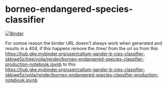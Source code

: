 # borneo-endangered-species-classifier

[![Binder](https://mybinder.org/badge_logo.svg)](https://mybinder.org/v2/gh/callum-gander/borneo-endangered-species-classifier/master?filepath=%2Fvoila%2Frender%2Fborneo-endangered-species-classifier-production-notebook.ipynb)

For somoe reason the binder URL doesn't always work when generated and results in a 404, if this happens remove the /tree/ from the url
so from this https://hub.gke.mybinder.org/user/callum-gander-b-cies-classifier-skkiwe5z/tree/voila/render/borneo-endangered-species-classifier-production-notebook.ipynb
to this https://hub.gke.mybinder.org/user/callum-gander-b-cies-classifier-skkiwe5z/voila/render/borneo-endangered-species-classifier-production-notebook.ipynb
